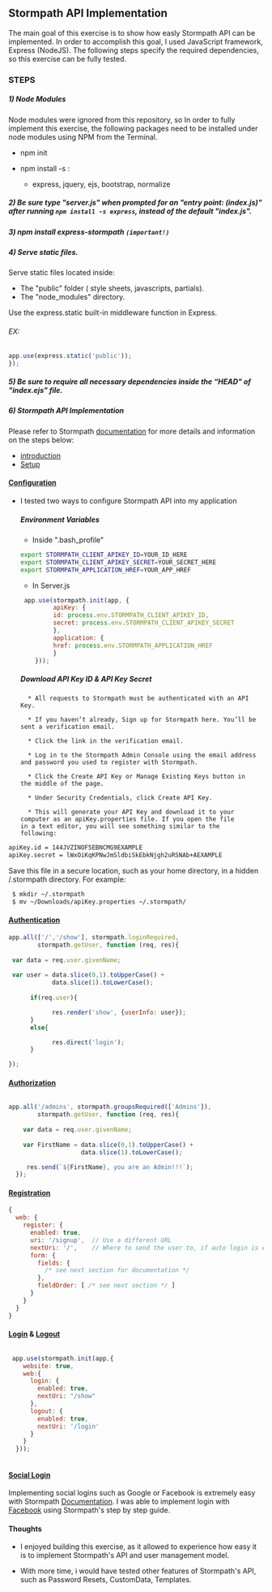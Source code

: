 ## Stormpath API Implementation

The main goal of this exercise is to show how easly Stormpath API can be implemented. In order to accomplish this goal, I used JavaScript framework, Express (NodeJS).
The following steps specify the required dependencies, so this exercise can be fully tested.

### STEPS

##### 1) Node Modules 
Node modules were ignored from this repository, so In order to fully implement this exercise, the following packages need to be installed under node modules using NPM from the Terminal.
 

 * npm init
 * npm install -s :
 
 	* express, jquery, ejs, bootstrap, normalize
 
 	
##### 2) Be sure type "server.js" when prompted for an "entry point: (index.js)" after running ``` npm install -s express ```, instead of the default "index.js".

##### 3) npm install express-stormpath   ```(important!) ```

##### 4) Serve static files.
Serve static files located inside:

* The "public" folder ( style sheets, javascripts, partials).
* The "node_modules" directory.
       
Use the express.static built-in middleware function in Express.

###### EX:

```javascript
app.use(express.static('public'));
});
```
 

##### 5) Be sure to require all necessary dependencies inside the “HEAD" of "index.ejs" file.
 	

##### 6) Stormpath API Implementation
 Please refer to Stormpath [documentation](http://docs.stormpath.com/nodejs/express/latest/) for more details and information on the steps below:
* [introduction](http://docs.stormpath.com/nodejs/express/latest/introduction.html)
* [Setup](http://docs.stormpath.com/nodejs/express/latest/introduction.html)

#### [Configuration](http://docs.stormpath.com/nodejs/express/latest/configuration.html)
* I tested two  ways to configure Stormpath API into my application
	#####  Environment Variables
	*  Inside ".bash_profile"
	``` BASH 
    export STORMPATH_CLIENT_APIKEY_ID=YOUR_ID_HERE
	export STORMPATH_CLIENT_APIKEY_SECRET=YOUR_SECRET_HERE
	export STORMPATH_APPLICATION_HREF=YOUR_APP_HREF 
    ``` 
   	 *	 In Server.js
   
   ```JavaScript
   	app.use(stormpath.init(app, {
            apiKey: {
            id: process.env.STORMPATH_CLIENT_APIKEY_ID,
            secret: process.env.STORMPATH_CLIENT_APIKEY_SECRET
            },
            application: {
            href: process.env.STORMPATH_APPLICATION_HREF
            }
       }));
   ```
   
	##### Download API Key ID & API Key Secret
	
		* All requests to Stormpath must be authenticated with an API 			Key.

		* If you haven’t already, Sign up for Stormpath here. You’ll be 		  sent a verification email.

		* Click the link in the verification email.

		* Log in to the Stormpath Admin Console using the email address 			and password you used to register with Stormpath.

		* Click the Create API Key or Manage Existing Keys button in 			the middle of the page.

		* Under Security Credentials, click Create API Key.

		* This will generate your API Key and download it to your 	 			computer as an apiKey.properties file. If you open the file 			in a text editor, you will see something similar to the 			following:

```bash
apiKey.id = 144JVZINOF5EBNCMG9EXAMPLE
apiKey.secret = lWxOiKqKPNwJmSldbiSkEbkNjgh2uRSNAb+AEXAMPLE
```
Save this file in a secure location, such as your home directory, in a hidden /.stormpath directory. For example:

```bash
 $ mkdir ~/.stormpath
 $ mv ~/Downloads/apiKey.properties ~/.stormpath/
```
#### [Authentication](http://docs.stormpath.com/nodejs/express/latest/authentication.html)

```javascript
app.all(['/','/show'], stormpath.loginRequired, 	
  		stormpath.getUser, function (req, res){
        
 var data = req.user.givenName;
  
 var user = data.slice(0,1).toUpperCase() +  			   
  			data.slice(1).toLowerCase();
            
      if(req.user){

            res.render('show', {userInfo: user});
      }
      else{

            res.direct('login');
      }

});

```


#### [Authorization](http://docs.stormpath.com/nodejs/express/latest/authorization.html)

```javascript

app.all('/admins', stormpath.groupsRequired(['Admins']), 		
	    stormpath.getUser, function (req, res){
        
 	var data = req.user.givenName;
  
    var FirstName = data.slice(0,1).toUpperCase() + 
    				data.slice(1).toLowerCase(); 

     res.send(`${FirstName}, you are an Admin!!!`);
  });

```
#### [Registration](http://docs.stormpath.com/nodejs/express/latest/registration.html)

```javascript
{
  web: {
    register: {
      enabled: true,
      uri: '/signup',  // Use a different URL
      nextUri: '/',    // Where to send the user to, if auto login is enabled
      form: {
        fields: {
          /* see next section for documentation */
        },
        fieldOrder: [ /* see next section */ ]
      }
    }
  }
}
```
#### [Login](http://docs.stormpath.com/nodejs/express/latest/login.html) &  [Logout](http://docs.stormpath.com/nodejs/express/latest/logout.html)

```javascript

 app.use(stormpath.init(app,{
    website: true,
    web:{
      login: {
        enabled: true,
        nextUri: "/show"
      },
      logout: {
        enabled: true,
        nextUri: '/login'
      }
    }
  }));
	

```
#### [Social Login](http://docs.stormpath.com/nodejs/express/latest/social_login.html)

Implementing social logins such as Google or Facebook is extremely easy with Stormpath [Documentation](http://docs.stormpath.com/nodejs/express/latest/index.html). I was able to implement login with [Facebook](http://docs.stormpath.com/nodejs/express/latest/social_login.html) using Stormpath's step by step guide. 


#### Thoughts 

* I enjoyed building this exercise, as it allowed to experience how easy it is to implement Stormpath's API and user management model.

* With more time, i would have tested  other features of Stormpath's API, such as Password Resets, CustomData, Templates.
